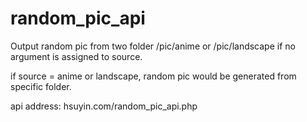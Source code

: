 # random_pic_api

Output random pic from two folder /pic/anime or /pic/landscape if no argument is assigned to source.

if source = anime or landscape, random pic would be generated from specific folder.

api address: hsuyin.com/random_pic_api.php